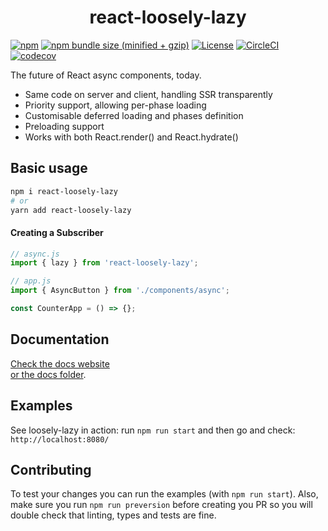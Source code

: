 <h1 align="center">react-loosely-lazy</h1>

[![npm](https://img.shields.io/npm/v/react-loosely-lazy.svg)](https://www.npmjs.com/package/react-loosely-lazy)
[![npm bundle size (minified + gzip)](https://img.shields.io/bundlephobia/minzip/react-loosely-lazy.svg)](https://bundlephobia.com/result?p=react-loosely-lazy)
[![License](https://img.shields.io/:license-MIT-blue.svg)](./LICENSE)
[![CircleCI](https://circleci.com/gh/atlassian/react-loosely-lazy.svg?style=shield&circle-token=xxx)](https://circleci.com/gh/atlassian/react-loosely-lazy)
[![codecov](https://codecov.io/gh/atlassian/react-loosely-lazy/branch/master/graph/badge.svg)](https://codecov.io/gh/atlassian/react-loosely-lazy)

The future of React async components, today.

- Same code on server and client, handling SSR transparently
- Priority support, allowing per-phase loading
- Customisable deferred loading and phases definition
- Preloading support
- Works with both React.render() and React.hydrate()

## Basic usage

```sh
npm i react-loosely-lazy
# or
yarn add react-loosely-lazy
```

#### Creating a Subscriber

```js
// async.js
import { lazy } from 'react-loosely-lazy';
```

```js
// app.js
import { AsyncButton } from './components/async';

const CounterApp = () => {};
```

## Documentation

[Check the docs website](https://atlassian.github.io/react-loosely-lazy/)  
[or the docs folder](docs/README.md).

## Examples

See loosely-lazy in action: run `npm run start` and then go and check: `http://localhost:8080/`

## Contributing

To test your changes you can run the examples (with `npm run start`).
Also, make sure you run `npm run preversion` before creating you PR so you will double check that linting, types and tests are fine.
